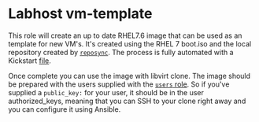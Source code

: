 Labhost vm-template
===================

This role will create an up to date RHEL7.6 image that can be used as an template for new VM's.
It's created using the RHEL 7 boot.iso and the local repository created by [`reposync`](roles/reposync/README.md).
The process is fully automated with a Kickstart [file](roles/vm-template/templates/rhel.ks). 

Once complete you can use the image with libvirt clone.
The image should be prepared with the users supplied with the [`users` role](roles/users/README.md).
So if you've supplied a `public_key:` for your user, it should be in the user authorized_keys, meaning that you can SSH to your clone right away and you can configure it using Ansible.


